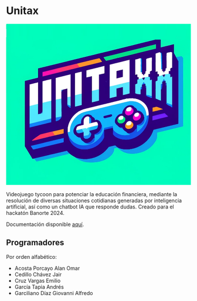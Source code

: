 # Unitax
![Logo de Unitax](src/logo.png)

Videojuego tycoon para potenciar la educación financiera, mediante la resolución de diversas situaciones cotidianas generadas por inteligencia artificial, así como un chatbot IA que responde dudas.
Creado para el hackatón Banorte 2024.

Documentación disponible [aquí](https://banorte.campanita.xyz).

## Programadores
Por orden alfabético:

* Acosta Porcayo Alan Omar
* Cedillo Chávez Jair
* Cruz Vargas Emilio
* García Tapia Andrés
* Garciliano Díaz Giovanni Alfredo
